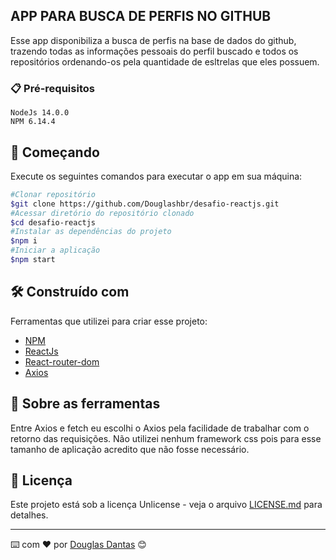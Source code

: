 ## APP PARA BUSCA DE PERFIS NO GITHUB

Esse app disponibiliza a busca de perfis na base de dados do github, trazendo todas as informações pessoais do perfil buscado e todos os repositórios ordenando-os pela quantidade de esltrelas que eles possuem.

### 📋 Pré-requisitos

```
NodeJs 14.0.0
NPM 6.14.4
```

## 🚀 Começando

Execute os seguintes comandos para executar o app em sua máquina:
```bash
#Clonar repositório
$git clone https://github.com/Douglashbr/desafio-reactjs.git
#Acessar diretório do repositório clonado
$cd desafio-reactjs
#Instalar as dependências do projeto
$npm i
#Iniciar a aplicação
$npm start
```

## 🛠️ Construído com

Ferramentas que utilizei para criar esse projeto:

* [NPM](https://www.npmjs.com/)
* [ReactJs](https://pt-br.reactjs.org/)
* [React-router-dom](https://reactrouter.com/web/guides/quick-start)
* [Axios](https://github.com/axios/axios)

## 📌 Sobre as ferramentas

Entre Axios e fetch eu escolhi o Axios pela facilidade de trabalhar com o retorno das requisições.
Não utilizei nenhum framework css pois para esse tamanho de aplicação acredito que não fosse necessário.

## 📄 Licença

Este projeto está sob a licença Unlicense - veja o arquivo [LICENSE.md](https://github.com/Douglashbr/desafio-reactjs/blob/main/LICENSE) para detalhes.



---
⌨️ com ❤️ por [Douglas Dantas](https://github.com/douglashbr) 😊